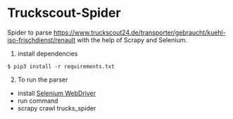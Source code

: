 # Truckscout-Spider
Spider to parse https://www.truckscout24.de/transporter/gebraucht/kuehl-iso-frischdienst/renault with the help of Scrapy and Selenium.
1. install dependencies
```shell
$ pip3 install -r requirements.txt
```
2. To run the parser
- install [Selenium WebDriver](https://sites.google.com/chromium.org/driver/downloads?authuser=0)
- run command
- scrapy crawl trucks_spider
